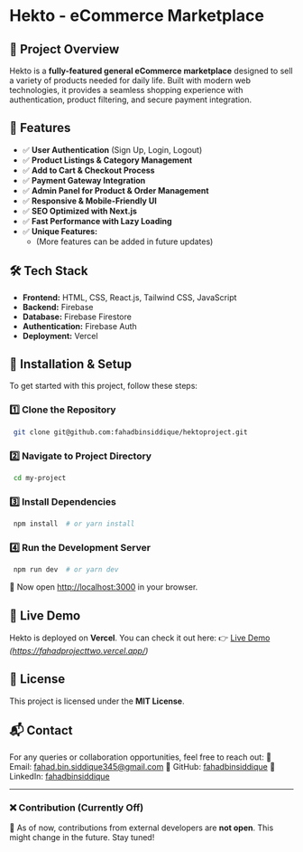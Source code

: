 # Hekto - eCommerce Marketplace

## 🚀 Project Overview
Hekto is a **fully-featured general eCommerce marketplace** designed to sell a variety of products needed for daily life. Built with modern web technologies, it provides a seamless shopping experience with authentication, product filtering, and secure payment integration.

## 📌 Features
- ✅ **User Authentication** (Sign Up, Login, Logout)
- ✅ **Product Listings & Category Management**
- ✅ **Add to Cart & Checkout Process**
- ✅ **Payment Gateway Integration**
- ✅ **Admin Panel for Product & Order Management**
- ✅ **Responsive & Mobile-Friendly UI**
- ✅ **SEO Optimized with Next.js**
- ✅ **Fast Performance with Lazy Loading**
- ✅ **Unique Features:**
  - (More features can be added in future updates)

## 🛠️ Tech Stack
- **Frontend:** HTML, CSS, React.js, Tailwind CSS, JavaScript
- **Backend:** Firebase
- **Database:** Firebase Firestore
- **Authentication:** Firebase Auth
- **Deployment:** Vercel

## 🔧 Installation & Setup
To get started with this project, follow these steps:

### **1️⃣ Clone the Repository**
```sh
 git clone git@github.com:fahadbinsiddique/hektoproject.git
```

### **2️⃣ Navigate to Project Directory**
```sh
 cd my-project
```

### **3️⃣ Install Dependencies**
```sh
 npm install  # or yarn install
```

### **4️⃣ Run the Development Server**
```sh
 npm run dev  # or yarn dev
```
🚀 Now open [http://localhost:3000](http://localhost:3000) in your browser.

## 🎯 Live Demo
Hekto is deployed on **Vercel**. You can check it out here:
👉 [Live Demo](#) *(https://fahadprojecttwo.vercel.app/)*

## 📜 License
This project is licensed under the **MIT License**.

## 📬 Contact
For any queries or collaboration opportunities, feel free to reach out:
📧 Email: [fahad.bin.siddique345@gmail.com](mailto:fahad.bin.siddique345@gmail.com)
🔗 GitHub: [fahadbinsiddique](https://github.com/fahadbinsiddique)
🔗 LinkedIn: [fahadbinsiddique](https://www.linkedin.com/in/fahadbinsiddique/)

---

### ❌ Contribution (Currently Off)
🔹 As of now, contributions from external developers are **not open**. This might change in the future. Stay tuned!
